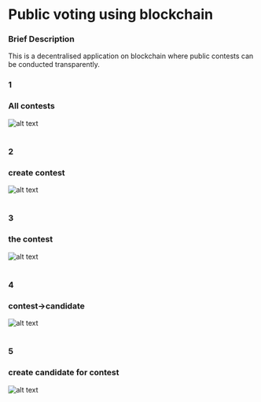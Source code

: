 # Public voting using blockchain

### Brief Description
This is a decentralised application on blockchain where public contests can be conducted transparently.


### 1
### All contests
![alt text](https://i.ibb.co/VWM5bHt/Screenshot-41.png)

#

### 2
### create contest
![alt text](https://i.ibb.co/fHZ56R5/Screenshot-42.png)

#

### 3
### the contest
![alt text](https://i.ibb.co/TTbRzk5/Screenshot-43.png)

#

### 4
### contest->candidate
![alt text](https://i.ibb.co/6RkjSpn/Screenshot-44.png)

#

### 5
### create candidate for contest
![alt text](https://i.ibb.co/ZSQHjrB/Screenshot-45.png)
